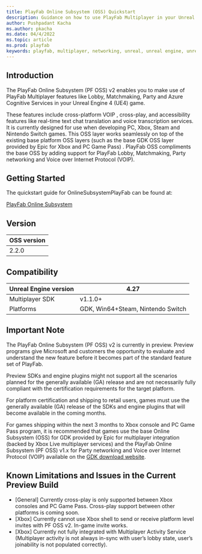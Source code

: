 ```yaml
---
title: PlayFab Online Subsystem (OSS) Quickstart
description: Guidance on how to use PlayFab Multiplayer in your Unreal Engine 4 Project.
author: Pushpadant Kacha
ms.author: pkacha
ms.date: 04/4/2022
ms.topic: article
ms.prod: playfab
keywords: playfab, multiplayer, networking, unreal, unreal engine, unreal engine 4, middleware
---
```


## Introduction

The PlayFab Online Subsystem (PF OSS) v2 enables you to make use of PlayFab Multiplayer features like Lobby, Matchmaking, Party and Azure Cognitive Services in your Unreal Engine 4 (UE4) game.

These features include cross-platform VOIP , cross-play, and accessibility features like real-time text chat translation and voice transcription services. It is currently designed for use when developing PC, Xbox, Steam and Nintendo Switch games. This OSS layer works seamlessly on top of the existing base platform OSS layers (such as the base GDK OSS layer provided by Epic for Xbox and PC Game Pass)  . PlayFab OSS compliments the base OSS by adding support for PlayFab Lobby, Matchmaking, Party networking and Voice over Internet Protocol (VOIP).

## Getting Started

The quickstart guide for OnlineSubsystemPlayFab can be found at:

[PlayFab Online Subsystem](https://docs.microsoft.com/en-us/gaming/playfab/features/multiplayer/networking/party-unreal-engine-oss-quickstart)

## Version

|OSS version
|-|
|2.2.0

## Compatibility

|Unreal Engine version|4.27|
|-|-|
Multiplayer SDK|v1.1.0+
Platforms|GDK, Win64+Steam, Nintendo Switch

## Important Note

The PlayFab Online Subsystem (PF OSS) v2 is currently in preview. Preview programs give Microsoft and customers the opportunity to evaluate and understand the new feature before it becomes part of the standard feature set of PlayFab.

Preview SDKs and engine plugins might not support all the scenarios planned for the  generally available (GA) release and are not necessarily fully compliant with the certification requirements for the target platform.

For platform certification and shipping to retail users, games must use the generally available (GA) release of the SDKs and engine plugins that will become available in the coming months.

For games shipping within the next 3 months to Xbox console and PC Game Pass program, it is recommended that games use the base Online Subsystem (OSS) for GDK provided by Epic for multiplayer integration (backed by Xbox Live multiplayer services) and the PlayFab Online Subsystem (PF OSS) v1.x for Party networking and Voice over Internet Protocol (VOIP) available on the [GDK download website](https://aka.ms/gdkdl).

## Known Limitations and Issues in the Current Preview Build

- [General] Currently cross-play is only supported between Xbox consoles and PC Game Pass.  Cross-play support between other platforms is coming soon.
- [Xbox] Currently cannot use Xbox shell to send or receive platform level invites with PF OSS v2.  In-game invite works.
- [Xbox] Currently not fully integrated with Multiplayer Activity Service (Multiplayer activity is not always in-sync with user’s lobby state, user’s joinability is not populated correctly).
